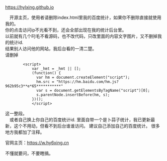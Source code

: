   
https://hylxing.github.io  
  
  &ensp;&ensp;开源主页，使用者请删除index.html里我的百度统计，如果你不删除直接就使用我的。  
你的点击访问ip不光看不到，还会全部出现在我的统计后台里。  
以前就有几个叼毛不看源码，也不改代码，只改里面的内容文字图片，又不删掉我的统计id.  
结果别人访问他的网站，我后台看的一清二楚。  
请删掉  <!--百度统计-->
```
		<script>
			var _hmt = _hmt || [];
			(function() {
			  var hm = document.createElement("script");
			  hm.src = "https://hm.baidu.com/hm.js?962b95c3**e*65***********"
			  var s = document.getElementsByTagName("script")[0]; 
			  s.parentNode.insertBefore(hm, s);
			})();
			</script>
```
  
  这一整段。  
  &ensp;&ensp;或者自己换上你自己的百度统计id.
  里面自带一个是卜蒜子统计，我已更新最新，这个不用动，但看不到后台谁谁访问。
  建议自己添加自己的百度统计。
  很多地方我都加了注释。
  
  
  官网主页：https://w.hy6xing.cn  
   
  不懂就要问，不要瞎搞。
